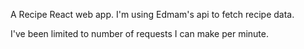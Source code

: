 A Recipe React web app. I'm using Edmam's api to fetch recipe data.

I've been limited to number of requests I can make per minute.
